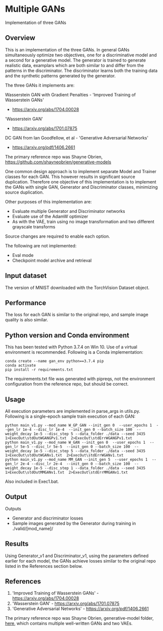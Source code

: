 # Multiple GANs
Implementation of three GANs

## Overview
This is an implementation of the three GANs.  In general GANs simultaneously 
optimize two objectives, one for a discriminative model and a second for a generative model.
The generator is trained to generate realistic data, examplars which are both similar to and 
differ from the patterns in the discriminator.  The discriminator learns both the training 
data and the synthetic patterns generated by the generator.

The three GANs it implements are:

Wasserstein GAN with Gradient Penalties - 'Improved Training of Wasserstein GANs'
 -  https://arxiv.org/abs/1704.00028

'Wasserstein GAN'
 - https://arxiv.org/abs/1701.07875

DC GAN from Ian Goodfellow, et al - 'Generative Adversarial Networks'
 - https://arxiv.org/pdf/1406.2661
 
The primary reference repo was Shayne Obrien, https://github.com/shayneobrien/generative-models

One common design approach is to implement separate Model and Trainer classes for 
each GAN.  This however results in significant source duplication.  Therefore one
objective of this implementation is to implement the GANs with single GAN, Generator 
and Discriminator classes, minimizing source duplication.

Other purposes of this implementation are:
 - Evaluate multiple Generator and Discriminator networks
 - Evaluate use of the AdamW optimizer
 - As with the VAE, train using no image transformation and two different grayscale transforms

Source changes are required to enable each option.

The following are not implemented:
 - Eval mode
 - Checkpoint model archive and retrieval

## Input dataset
The version of MNIST downloaded with the TorchVision Dataset object.

## Performance
The loss for each GAN is similar to the original repo, and sample image quality is also similar.

## Python version and Conda environment
This has been tested with Python 3.7.4 on Win 10.  Use of a virtual environment is recommended.
Following is a Conda implementation:

```
conda create --name gan_env python==3.7.4 pip
conda activate
pip install -r requirements.txt
```

The requirements.txt file was generated with pipreqs, not the environment
configuration from the reference repo, but should be correct.

## Usage
All execution parameters are implemented in parse_args in utils.py.  Following is a single-epoch sample train
execution of each GAN:

```
python main_v1.py --mod_name W_GP_GAN --init_gen 0  --user_epochs 1  --gen_lr 1e-4 --disc_lr 1e-4  --init_gen 0 --batch_size 100  --weight_decay 1e-5 --disc_step 5 --data_folder ./data --seed 3435 1>ExecOut\stdOutWGANGPv1.txt  2>ExecOut\stdErrWGANGPv1.txt
python main_v1.py --mod_name W_GAN --init_gen 0  --user_epochs 1  --gen_lr 5e-5 --disc_lr 5e-5  --init_gen 0 --batch_size 100  --weight_decay 1e-5 --disc_step 5 --data_folder ./data --seed 3435 1>ExecOut\stdOutWGANv1.txt  2>ExecOut\stdErrWGANv1.txt
python main_v1.py --mod_name MM_GAN --init_gen 5  --user_epochs 1  --gen_lr 2e-4 --disc_lr 2e-4  --init_gen 0 --batch_size 100  --weight_decay 1e-5 --disc_step 1 --data_folder ./data --seed 3435 1>ExecOut\stdOutMMGANv1.txt  2>ExecOut\stdErrMMGANv1.txt
```
Also included in Exec1.bat.

## Output
Outputs
 - Generator and discriminator losses 
 - Sample images generated by the Generator during training in ./valid/[mod_name]/

## Results
Using Generator_v1 and Discriminator_v1, using the parameters defined earlier for each model, the GANs achieve losses similar to the original repo 
listed in the References section below.

## References
1. 'Improved Training of Wasserstein GANs' -  https://arxiv.org/abs/1704.00028
2. 'Wasserstein GAN' - https://arxiv.org/abs/1701.07875
3. 'Generative Adversarial Networks' - https://arxiv.org/pdf/1406.2661

The primary reference repo was Shayne Obrien, generative-model folder, [here](https://github.com/shayneobrien/generative-models),
which contains multiple well-written GANs and two VAEs.

